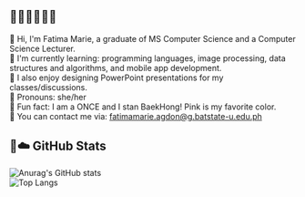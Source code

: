 ## 🩷🌸🌷🧸🎀🫧

<!--
**marieemoiselle/marieemoiselle** is a ✨ _special_ ✨ repository because its `README.md` (this file) appears on your GitHub profile.

Here are some ideas to get you started:

- 🔭 I’m currently working on ...
- 🌱 I’m currently learning ...
- 👯 I’m looking to collaborate on ...
- 🤔 I’m looking for help with ...
- 💬 Ask me about ...
- 📫 How to reach me: ...
- 😄 Pronouns: ...
- ⚡ Fun fact: ...
-->

🩷 Hi, I'm Fatima Marie, a graduate of MS Computer Science and a Computer Science Lecturer.<br/>
🌱 I'm currently learning: programming languages, image processing, data structures and algorithms, and mobile app development.<br/>
🌼 I also enjoy designing PowerPoint presentations for my classes/discussions.<br/>
🥰 Pronouns: she/her<br/>
🎀 Fun fact: I am a ONCE and I stan BaekHong! Pink is my favorite color.<br/>
💌 You can contact me via: <a href = "mailto:fatimamarie.agdon@g.batstate-u.edu.ph">fatimamarie.agdon@g.batstate-u.edu.ph</a>

## 🏹☁️ GitHub Stats

![Anurag's GitHub stats](https://github-readme-stats.vercel.app/api?username=marieemoiselle&show_icons=true&theme=bear)<br/>
![Top Langs](https://github-readme-stats.vercel.app/api/top-langs/?username=marieemoiselle&layout=compact&theme=bear) <br/>
<!--[![trophy](https://github-profile-trophy.vercel.app/?username=marieemoiselle)](https://github.com/ryo-ma/github-profile-trophy)-->

